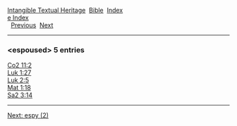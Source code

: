 [Intangible Textual Heritage](../../index)  [Bible](../index) 
[Index](index)   
[e Index](_e_)  
  [Previous](c03855)  [Next](c03857) 

------------------------------------------------------------------------

### &lt;espoused&gt; 5 entries

[Co2 11:2](../kjv/co2011.htm#002)  
[Luk 1:27](../kjv/luk001.htm#027)  
[Luk 2:5](../kjv/luk002.htm#005)  
[Mat 1:18](../kjv/mat001.htm#018)  
[Sa2 3:14](../kjv/sa2003.htm#014)  

------------------------------------------------------------------------

[Next: espy (2)](c03857)
